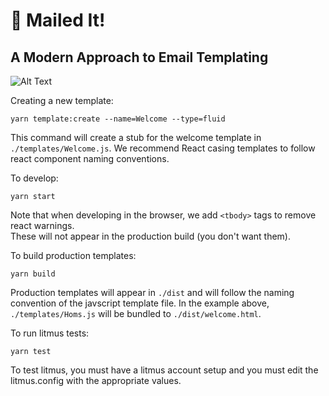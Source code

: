 # 💅 Mailed It! 
## A Modern Approach to Email Templating

![Alt Text](https://github.com/johnuphoff/mailed-it/raw/master/public/images/so-good.gif)

Creating a new template:
```
yarn template:create --name=Welcome --type=fluid
```
This command will create a stub for the welcome template in `./templates/Welcome.js`.  We recommend React casing templates to follow react component naming conventions.

To develop:
```
yarn start
```
Note that when developing in the browser, we add `<tbody>` tags to remove react warnings.  
These will not appear in the production build (you don't want them).

To build production templates:
```
yarn build
```

Production templates will appear in `./dist` and will follow the naming convention of the javscript template file.
In the example above, `./templates/Homs.js` will be bundled to `./dist/welcome.html`.

To run litmus tests:
```
yarn test
```

To test litmus, you must have a litmus account setup and you must edit the litmus.config with the appropriate values.





